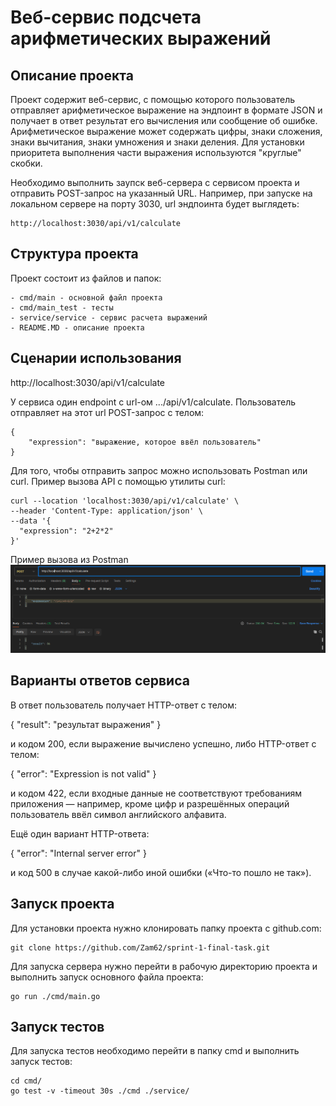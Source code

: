 # Веб-сервис подсчета арифметических выражений
## Описание проекта
Проект содержит веб-сервис, с помощью которого пользователь отправляет арифметическое выражение на эндпоинт в формате JSON и получает в ответ результат его вычисления или сообщение об ошибке.
Арифметическое выражение может содержать цифры, знаки сложения, знаки вычитания, знаки умножения и знаки деления. Для установки приоритета выполнения части выражения используются "круглые" скобки.

Необходимо выполнить заупск веб-сервера с сервисом проекта и отправить POST-запрос на указанный URL. Например, при запуске на локальном сервере на порту 3030, url эндпоинта будет выглядеть: 
    
    http://localhost:3030/api/v1/calculate


## Структура проекта
Проект состоит из файлов и папок: 

    - cmd/main - основной файл проекта
    - cmd/main_test - тесты 
    - service/service - сервис расчета выражений
    - README.MD - описание проекта



## Сценарии использования

http://localhost:3030/api/v1/calculate

У сервиса один endpoint с url-ом .../api/v1/calculate. Пользователь отправляет на этот url POST-запрос с телом:

    {
        "expression": "выражение, которое ввёл пользователь"
    }

Для того, чтобы отправить запрос можно использовать Postman или curl. Пример вызова API с помощью утилиты curl:

    curl --location 'localhost:3030/api/v1/calculate' \
    --header 'Content-Type: application/json' \
    --data '{
      "expression": "2+2*2"
    }'
   
Пример вызова из Postman
![alt text](image.png)



## Варианты ответов сервиса
В ответ пользователь получает HTTP-ответ с телом:

{
    "result": "результат выражения"
}

и кодом 200, если выражение вычислено успешно, либо HTTP-ответ с телом:

{
    "error": "Expression is not valid"
}

и кодом 422, если входные данные не соответствуют требованиям приложения — например, кроме цифр и разрешённых операций пользователь ввёл символ английского алфавита.

Ещё один вариант HTTP-ответа:

{
    "error": "Internal server error"
}

и код 500 в случае какой-либо иной ошибки («Что-то пошло не так»).


## Запуск проекта
Для установки проекта нужно клонировать папку проекта с github.com:
    
    git clone https://github.com/Zam62/sprint-1-final-task.git

Для запуска сервера нужно перейти в рабочую директорию проекта и выполнить запуск основного файла проекта:

    go run ./cmd/main.go
    
   

## Запуск тестов
Для запуска тестов необходимо перейти в папку cmd и выполнить запуск тестов:

    cd cmd/
    go test -v -timeout 30s ./cmd ./service/

